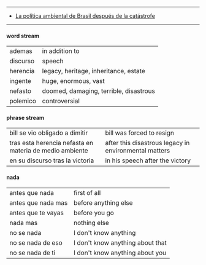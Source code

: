 
---

- [La política ambiental de Brasil después de la catástrofe](https://letraslibres.com/politica/cgll-villarreal-villamar-brasil-politicas-ambientales-bolsonaro-lula/)

---

#### word stream

| | |
|-|-|
| ademas | in addition to |
| discurso | speech |
| herencia | legacy, heritage, inheritance, estate |
| ingente  | huge, enormous, vast |
| nefasto | doomed, damaging, terrible, disastrous |
| polemico | controversial |

#### phrase stream

| | |
|-|-|
| bill se vio obligado a dimitir | bill was forced to resign |
| tras esta herencia nefasta en materia de medio ambiente | after this disastrous legacy in environmental matters |
| en su discurso tras la victoria | in his speech after the victory |

#### nada

| | |
|-|-|
| antes que nada | first of all |
| antes que nada mas | before anything else |
| antes que te vayas | before you go |
| nada mas | nothing else |
| no se nada | I don't know anything |
| no se nada de eso | I don't know anything about that |
| no se nada de ti | I don't know anything about you |

